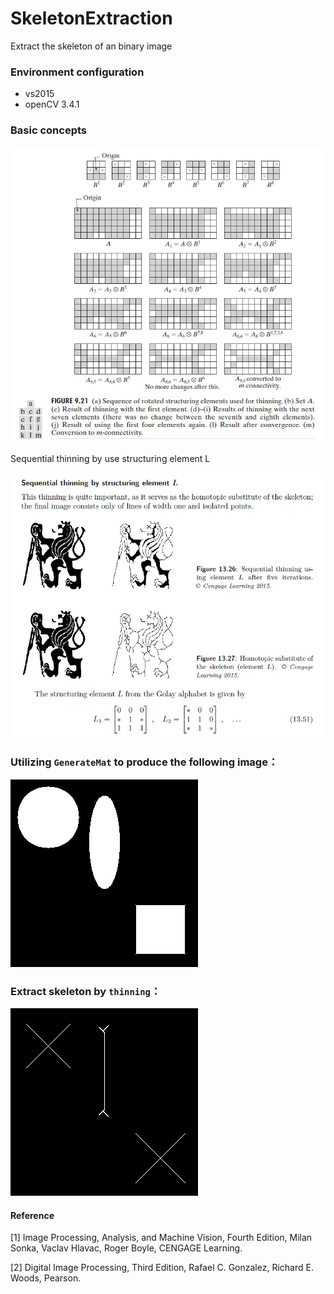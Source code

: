# SkeletonExtraction
Extract the skeleton of an binary image

### Environment configuration
- vs2015
- openCV 3.4.1

### Basic concepts

![Structure Element B](https://github.com/GEO-LIKE/SkeletonExtraction/raw/master/images/concept1.jpg)

Sequential thinning by use structuring element L

![Structure Element L](https://github.com/GEO-LIKE/SkeletonExtraction/raw/master/images/concept.jpg)

### Utilizing <code>GenerateMat</code> to produce the following image：

![Initial Shapes](https://github.com/GEO-LIKE/SkeletonExtraction/raw/master/images/result0.jpg)

### Extract skeleton by <code>thinning</code>：

![Skeleton](https://github.com/GEO-LIKE/SkeletonExtraction/raw/master/images/result50.jpg)

#### Reference
[1] Image Processing, Analysis, and Machine Vision, Fourth Edition, Milan Sonka, Vaclav Hlavac, Roger Boyle, CENGAGE Learning.

[2] Digital Image Processing, Third Edition, Rafael C. Gonzalez, Richard E. Woods, Pearson.